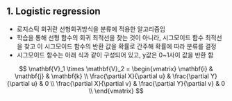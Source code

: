 ## 1. Logistic regression 
- 로지스틱 회귀란 선형회귀방식을 분류에 적용한 알고리즘임 
- 학습을 통해 선형 함수의 회귀 최적선을 찾는 것이 아니라, 시그모이드 함수 최적선을 찾고 이 시그모이드 함수의 반환 값을 확률로 간주해 확률에 따라 분류를 결정 
- 시그모이드 함수는 아래 식과 같이 구성되어 있고, y값은 0~1사이 값을 반환 함   

$$
\mathbf{V}_1 \times \mathbf{V}_2 =  \begin{vmatrix} 
\mathbf{i} & \mathbf{j} & \mathbf{k} \\
\frac{\partial X}{\partial u} &  \frac{\partial Y}{\partial u} & 0 \\
\frac{\partial X}{\partial v} &  \frac{\partial Y}{\partial v} & 0 \\
\end{vmatrix}
$$
